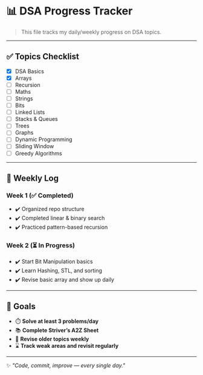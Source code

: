 # 📊 DSA Progress Tracker

> This file tracks my daily/weekly progress on DSA topics.

---

## ✅ Topics Checklist

- [x] DSA Basics  
- [x] Arrays  
- [ ] Recursion  
- [ ] Maths  
- [ ] Strings  
- [ ] Bits  
- [ ] Linked Lists  
- [ ] Stacks & Queues  
- [ ] Trees  
- [ ] Graphs  
- [ ] Dynamic Programming  
- [ ] Sliding Window  
- [ ] Greedy Algorithms  

---

## 📅 Weekly Log

### Week 1 (✅ Completed)
- ✔️ Organized repo structure
- ✔️ Completed linear & binary search
- ✔️ Practiced pattern-based recursion

### Week 2 (⏳ In Progress)
- ✔️ Start Bit Manipulation basics
- ✔️ Learn Hashing, STL, and sorting
- ✔️ Revise basic array and show up daily

---

## 🏁 Goals

- ⏱️ **Solve at least 3 problems/day**
- 📚 **Complete Striver’s A2Z Sheet**
- 🧠 **Revise older topics weekly**
- ⌛ **Track weak areas and revisit regularly**

---

✨ *"Code, commit, improve — every single day."*
